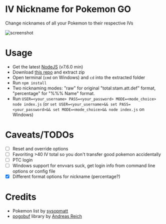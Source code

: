 # IV Nickname for Pokemon GO
Change nicknames of all your Pokemon to their respective IVs

![screenshot](/screenshot.png?raw=true)

# Usage
- Get the latest [NodeJS](https://nodejs.org) (v7.6.0 min)
- Download [this repo](https://github.com/frontsideair/iv-nickname/archive/master.zip) and extract zip
- Open terminal (`cmd` on Windows) and `cd` into the extracted folder
- Run `npm install`
- Two nicknaming modes: "raw" for original "total:stam.att.def" format, "percentage" for "%%% Name" format.
- Run `USER=<your_username> PASS=<your_password> MODE=<mode_choice> node index.js` (or `set USER=<your_username>&& set PASS=<your_password>&& set MODE=<mode_choice>&& node index.js` on Windows)

# Caveats/TODOs

- [ ] Reset and override options
- [ ] Favoriting >40 IV total so you don't transfer good pokemon accidentally
- [ ] PTC login
- [ ] Windows support for envvars suck, get login info from command line options or config file
- [X] Different format options for nickname (percentage?)

# Credits

* Pokemon list by [sysopmatt](https://github.com/sysopmatt)
* [pogobuf](https://github.com/cyraxx/pogobuf) library by [Andreas Reich](https://github.com/cyraxx)
